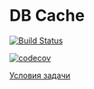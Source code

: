 # DB Cache

[![Build Status](https://travis-ci.com/bertRC/db-cache.svg?branch=master)](https://travis-ci.com/bertRC/db-cache)

[![codecov](https://codecov.io/gh/bertRC/db-cache/branch/master/graph/badge.svg)](https://codecov.io/gh/bertRC/db-cache)

[Условия задачи](https://github.com/bertRC/db-cache/wiki/%D0%A3%D1%81%D0%BB%D0%BE%D0%B2%D0%B8%D1%8F-%D0%B7%D0%B0%D0%B4%D0%B0%D1%87%D0%B8)

